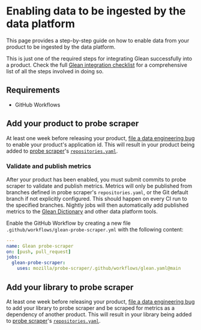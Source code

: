 # Enabling data to be ingested by the data platform

This page provides a step-by-step guide on how to enable data from your product to be ingested by the data platform.

This is just one of the required steps for integrating Glean successfully into a product.
Check the full [Glean integration checklist](./index.md) for a comprehensive list of all the steps involved in doing so.

## Requirements

* GitHub Workflows

## Add your product to probe scraper

At least one week before releasing your product, [file a data engineering bug][dataeng-bug] to enable your product's application id.
This will result in your product being added to [probe scraper](https://github.com/mozilla/probe-scraper)'s
[`repositories.yaml`](https://github.com/mozilla/probe-scraper/blob/main/repositories.yaml).

### Validate and publish metrics

After your product has been enabled, you must submit commits to probe scraper to validate and publish metrics.
Metrics will only be published from branches defined in probe scraper's `repositories.yaml`, or the Git default branch if not explicitly configured.
This should happen on every CI run to the specified branches.
Nightly jobs will then automatically add published metrics to the [Glean Dictionary](https://dictionary.telemetry.mozilla.org/) and other data platform tools.

Enable the GitHub Workflow by creating a new file `.github/workflows/glean-probe-scraper.yml` with the following content:

```yaml
---
name: Glean probe-scraper
on: [push, pull_request]
jobs:
  glean-probe-scraper:
    uses: mozilla/probe-scraper/.github/workflows/glean.yaml@main
```

## Add your library to probe scraper

At least one week before releasing your product, [file a data engineering bug][dataeng-bug-libraries] to add your library to probe scraper
and be scraped for metrics as a dependency of another product.
This will result in your library being added to [probe scraper](https://github.com/mozilla/probe-scraper)'s
[`repositories.yaml`](https://github.com/mozilla/probe-scraper/blob/main/repositories.yaml).

[dataeng-bug]: https://bugzilla.mozilla.org/enter_bug.cgi?assigned_to=nobody%40mozilla.org&bug_ignored=0&bug_severity=--&bug_status=NEW&bug_type=task&cf_accessibility_severity=---&cf_fx_iteration=---&cf_fx_points=---&cf_status_firefox128=---&cf_status_firefox129=---&cf_status_firefox130=---&cf_tracking_firefox128=---&cf_tracking_firefox129=---&cf_tracking_firefox130=---&cf_tracking_firefox_relnote=---&comment=%2523%20To%20be%20filled%20by%20the%20requester%0D%0A%0D%0A%2A%2AApplication%20ID%5C%2A%2A%2A%3A%20my.app_id%0D%0A%2A%2AApplication%20Canonical%20Name%2A%2A%3A%20My%20Application%0D%0A%2A%2ADescription%2A%2A%3A%20Brief%20description%20of%20your%20application%0D%0A%2A%2AData-review%20response%20link%2A%2A%3A%20The%20link%20to%20the%20data%20response%20to%20the%20data%20collection%20request%20for%20adding%20Glean%20to%20your%20project.%0D%0A%2A%2ARepository%20URL%2A%2A%3A%20https%3A%2F%2Fgithub.com%2Fmozilla%2Fmy_app_name%0D%0A%2A%2ALocations%20of%20%60metrics.yaml%60%20files%20%28can%20be%20many%29%3A%2A%2A%0D%0A%20%20-%20src%2Fmetrics.yaml%0D%0A%0D%0A%2A%2ALocations%20of%20%60pings.yaml%60%20files%20%28can%20be%20many%29%3A%2A%2A%0D%0A%20-%20src%2Fpings.yaml%0D%0A%0D%0A%2A%2ADependencies%5C%2A%5C%2A%2A%2A%3A%0D%0A%20-%20glean-core%0D%0A%0D%0A%2A%2ARetention%20Days%5C%2A%5C%2A%5C%2A%2A%2A%3A%20N%0D%0A%0D%0A%2A%2AData%20access%20restrictions%5C%2A%5C%2A%5C%2A%5C%2A%2A%2A%3A%20No%2FYes%0D%0A%0D%0A%2523%2523%20Notes%20and%20guidelines%0D%0A%0D%0A%5C%2A%20This%20is%20the%20identifier%20used%20to%20initialize%20Glean%20%28or%20the%20id%20used%20on%20the%20store%20on%20Android%20and%20Apple%20devices%29.%0D%0A%0D%0A%5C%2A%5C%2A%20Dependencies%20can%20be%20found%20%5Bin%20the%20Glean%20repositories%5D%28https%3A%2F%2Fprobeinfo.telemetry.mozilla.org%2Fv2%2Fglean%2Flibrary-variants%29.%20Each%20dependency%20must%20be%20listed%20explicitly.%20For%20example%2C%20the%20default%20Glean%20probes%20will%20only%20be%20included%20if%20glean%20itself%20is%20a%20dependency.%0D%0A%0D%0A%5C%2A%5C%2A%5C%2A%20Number%20of%20days%20that%20raw%20data%20will%20be%20retained.%20A%20good%20default%20is%20400.%20We%20can%20change%20this%20later%20to%20accommodate%20longer%20retention%20periods%2C%20though%20we%20cannot%20recover%20data%20that%20is%20past%20the%20retention%20period%20%28for%20example%2C%20we%20cannot%20recover%20data%20that%20is%20200%20days%20old%20if%20your%20retention%20period%20is%20180%20days%29.%0D%0A%0D%0A%5C%2A%5C%2A%5C%2A%5C%2A%20Depending%20on%20classification%2C%20access%20to%20data%20might%20need%20to%20be%20restricted%20in%20BigQuery.%20If%20this%20is%20the%20case%20and%20you%20know%20that%20should%20be%20used%20-%20note%20it.%0D%0A%0D%0A%2523%2523%20Need%20additional%20help%253F%0D%0AIf%20you%20need%20new%20dependencies%2C%20please%20file%20new%20bugs%20for%20them%2C%20separately%20from%20this%20one.%20For%20any%20questions%2C%20ask%20in%20the%20%2523glean%20channel.%0D%0A%0D%0A%2523%20To%20be%20filled%20by%20the%20Glean%20team%0D%0A%5B%2A%2AApplication%20friendly%20name%2A%2A%5D%28https%3A%2F%2Fmozilla.github.io%2Fprobe-scraper%2F%2523tag%2Fapplication%29%3A%20my_app_name&component=Glean%20Platform&contenttypemethod=list&contenttypeselection=text%2Fplain&defined_groups=1&filed_via=standard_form&flag_type-4=X&flag_type-607=X&flag_type-803=X&flag_type-864=X&flag_type-936=X&needinfo_role=other&needinfo_type=needinfo_from&op_sys=Unspecified&priority=--&product=Data%20Platform%20and%20Tools&rep_platform=Unspecified&short_desc=Enable%20new%20Glean%20App%20%60my.app_id%60&target_milestone=---&version=unspecified

[dataeng-bug-libraries]: https://bugzilla.mozilla.org/enter_bug.cgi?assigned_to=nobody%40mozilla.org&bug_ignored=0&bug_severity=--&bug_status=NEW&bug_type=task&cf_accessibility_severity=---&cf_fx_iteration=---&cf_fx_points=---&cf_status_firefox119=---&cf_status_firefox120=---&cf_status_firefox121=---&cf_tracking_firefox119=---&cf_tracking_firefox120=---&cf_tracking_firefox121=---&cf_tracking_firefox_relnote=---&comment=%23%20To%20be%20filled%20by%20the%20requester%0D%0A%0D%0A%2A%2ALibrary%20Canonical%20Name%2A%2A%3A%20My%20library%0D%0A%2A%2ADescription%2A%2A%3A%20Brief%20description%20of%20your%20library%0D%0A%2A%2AData-review%20response%20link%2A%2A%3A%20The%20link%20to%20the%20data%20response%20to%20the%20data%20collection%20request%20for%20adding%20Glean%20to%20your%20project%5C%2A.%0D%0A%2A%2ARepository%20URL%2A%2A%3A%20https%3A%2F%2Fgithub.com%2Fmozilla%2Fmy_app_name%0D%0A%2A%2ALocations%20of%20%60metrics.yaml%60%20files%20%28can%20be%20many%29%3A%2A%2A%0D%0A%20%20-%20src%2Fmetrics.yaml%0D%0A%0D%0A%2A%2ALocations%20of%20%60pings.yaml%60%20files%20%28can%20be%20many%29%3A%2A%2A%0D%0A%20-%20src%2Fpings.yaml%0D%0A%0D%0A%2A%2AData%20owners%3A%2A%2A%0D%0A-%20you%3F%0D%0A-%20anyone%20else%3F%0D%0A%0D%0A%2A%2ADependency%20of%2A%2A%3A%0D%0A%20-%20Fenix%0D%0A%0D%0A%23%23%20Notes%0D%0A%0D%0A%5C%2A%20These%20data-review%20requests%20need%20to%20be%20for%20the%20final%20product%20embedding%20the%20library%20and%20sending%20the%20data.%0D%0A%0D%0A%23%23%20Need%20additional%20help%3F%0D%0A%0D%0AFor%20any%20questions%2C%20ask%20in%20the%20%23glean%20channel.&component=Glean%20Platform&contenttypemethod=list&contenttypeselection=text%2Fplain&defined_groups=1&filed_via=standard_form&flag_type-4=X&flag_type-607=X&flag_type-800=X&flag_type-803=X&flag_type-864=X&flag_type-936=X&form_name=enter_bug&maketemplate=Remember%20values%20as%20bookmarkable%20template&op_sys=Unspecified&priority=--&product=Data%20Platform%20and%20Tools&rep_platform=Unspecified&short_desc=Enable%20new%20Glean%20library%20%60library-name%60&target_milestone=---&version=unspecified
